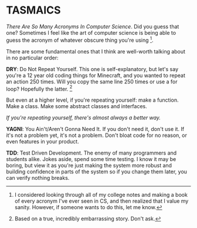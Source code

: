 # TASMAICS

*There Are So Many Acronyms In Computer Science*. Did
you guess that one? Sometimes I feel like the art of 
computer science is being able to guess the acronym of
whatever obscure thing you're using [^ref1].

There are some fundamental ones that I think
are well-worth talking about in no particular order:

**DRY**: Do Not Repeat Yourself. This one is self-explanatory,
but let's say you're a 12 year old coding things for Minecraft,
and you wanted to repeat an action 250 times. Will you copy the 
same line 250 times or use a for loop? Hopefully the latter. [^ref2]

But even at a higher level, if you're repeating yourself: make a
function. Make a class. Make some abstract classes and interfaces.

*If you're repeating yourself, there's almost always a better way.*

**YAGNI**: You Ain't/Aren't Gonna Need It. If you don't need it,
don't use it. If it's not a problem yet, it's not a problem.
Don't bloat code for no reason, or even features in your product.

**TDD**: Test Driven Development. The enemy of many programmers
and students alike. Jokes aside, spend some time testing. I know
it may be boring, but view it as you're just making the system
more robust and building confidence in parts of the system so
if you change them later, you can verify nothing breaks.


[^ref1]: I considered looking through all of my college notes
and making a book of every acronym I've ever seen in CS,
and then realized that I value my sanity. However, if someone
wants to do this, let me know.

[^ref2]: Based on a true, incredibly embarrassing story. Don't ask.
